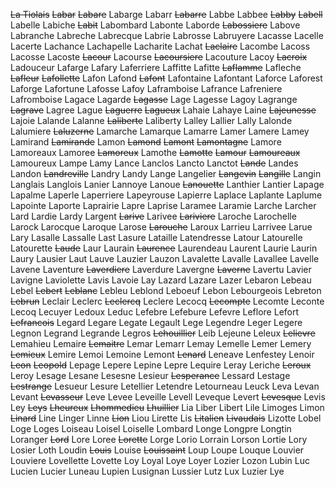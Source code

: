 ~~La Tiolais~~
~~Labar~~
~~Labare~~
Labarge
Labarr
~~Labarre~~
Labbe
Labbee
~~Labby~~
~~Labell~~
Labelle
Labiche
~~Labit~~
Labombard
Labonte
Laborde
~~Labossiere~~
Labove
Labranche
Labreche
Labrecque
Labrie
Labrosse
Labruyere
Lacasse
Lacelle
Lacerte
Lachance
Lachapelle
Lacharite
Lachat
~~Laclaire~~
Lacombe
Lacoss
Lacosse
Lacoste
~~Lacour~~
Lacourse
~~Lacoursiere~~
Lacouture
Lacoy
~~Lacroix~~
Ladouceur
Lafarge
Lafary
Laferriere
Laffitte
Lafitte
~~Laflamme~~
Lafleche
~~Lafleur~~
~~Lafollette~~
Lafon
Lafond
~~Lafont~~
Lafontaine
Lafontant
Laforce
Laforest
Laforge
Lafortune
Lafosse
Lafoy
Laframboise
Lafrance
Lafreniere
Lafromboise
Lagace
Lagarde
~~Lagasse~~
Lage
Lagesse
Lagoy
Lagrange
~~Lagrave~~
Lagree
Lague
~~Laguerre~~
~~Lagueux~~
Lahaie
Lahaye
Laine
~~Lajeunesse~~
Lajoie
Lalande
Lalanne
~~Laliberte~~
Laliberty
Lalley
Lallier
Lally
Lalonde
Lalumiere
~~Laluzerne~~
Lamarche
Lamarque
Lamarre
Lamer
Lamere
Lamey
Lamirand
~~Lamirande~~
Lamon
~~Lamond~~
~~Lamont~~
~~Lamontagne~~
Lamore
Lamoreaux
Lamoree
~~Lamoreux~~
Lamothe
~~Lamotte~~
~~Lamour~~
~~Lamoureaux~~
Lamoureux
Lampe
Lamy
Lance
Lanclos
Lancto
Lanctot
~~Lande~~
Landes
Landon
~~Landreville~~
Landry
Landy
Lange
Langelier
~~Langevin~~
~~Langille~~
Langin
Langlais
Langlois
Lanier
Lannoye
Lanoue
~~Lanouette~~
Lanthier
Lantier
Lapage
Lapalme
Laperle
Laperriere
Lapeyrouse
Lapierre
Laplace
Laplante
Laplume
Lapointe
Laporte
Laprairie
Lapre
Laprise
Laramee
Laramie
Larche
Larcher
Lard
Lardie
Lardy
Largent
~~Larive~~
Larivee
~~Lariviere~~
Laroche
Larochelle
Larock
Larocque
Laroque
Larose
~~Larouche~~
Laroux
Larrieu
Larrivee
Larue
Lary
Lasalle
Lassalle
Last
Lasure
Lataille
Latendresse
Latour
Latourelle
Latourette
~~Laude~~
Laur
Laurain
~~Laurence~~
Laurendeau
Laurent
Laurie
Laurin
Laury
Lausier
Laut
Lauve
Lauzier
Lauzon
Lavalette
Lavalle
Lavallee
Lavelle
Lavene
Laventure
~~Laverdiere~~
Laverdure
Lavergne
~~Laverne~~
Lavertu
Lavier
Lavigne
Laviolette
Lavis
Lavoie
Lay
Lazard
Lazare
Lazer
Lebaron
Lebeau
Lebel
~~Lebert~~
~~Leblanc~~
Lebleu
Leblond
Leboeuf
Lebon
Lebourgeois
Lebreton
~~Lebrun~~
Leclair
Leclerc
~~Leclercq~~
Leclere
Lecocq
~~Lecompte~~
Lecomte
Leconte
Lecoq
Lecuyer
Ledoux
Leduc
Lefebre
Lefebure
Lefevre
Leflore
Lefort
~~Lefrancois~~
Legard
Legare
Legate
Legault
Lege
Legendre
Leger
Legere
Legnon
Legrand
Legrande
Legros
~~Lehouillier~~
Leib
Lejeune
Leleux
~~Lelievre~~
Lemahieu
Lemaire
~~Lemaitre~~
Lemar
Lemarr
Lemay
Lemelle
Lemer
Lemery
~~Lemieux~~
Lemire
Lemoi
Lemoine
Lemont
~~Lenard~~
Leneave
Lenfestey
Lenoir
~~Leon~~
~~Leopold~~
Lepage
Lepere
Lepine
Lepre
Lequire
Leray
Leriche
~~Leroux~~
Leroy
Lesage
Lesane
Lesesne
Lesieur
~~Lesperance~~
Lessard
Lestage
~~Lestrange~~
Lesueur
Lesure
Letellier
Letendre
Letourneau
Leuck
Leva
Levan
Levant
~~Levasseur~~
Leve
Levee
Leveille
Levell
Leveque
Levert
~~Levesque~~
Levis
Ley
~~Leys~~
~~Lheureux~~
~~Lhommedieu~~
~~Lhuillier~~
Lia
Liber
Libert
Lile
Limoges
Limon
~~Linard~~
Line
Linger
Linne
~~Lion~~
Liou
Lirette
Lis
~~Litalien~~
~~Livaudais~~
Lizotte
Lobel
Loge
Loges
Loiseau
Loisel
Loiselle
Lombard
Longe
Longpre
Longtin
Loranger
~~Lord~~
Lore
Loree
~~Lorette~~
Lorge
Lorio
Lorrain
Lorson
Lortie
Lory
Losier
Loth
Loudin
~~Louis~~
Louise
~~Louissaint~~
Loup
Loupe
Louque
Louvier
Louviere
Lovellette
Lovette
Loy
Loyal
Loye
Loyer
Lozier
Lozon
Lubin
Luc
Lucien
Lucier
Luneau
Lupien
Lusignan
Lussier
Lutz
Lux
Luzier
Lye
